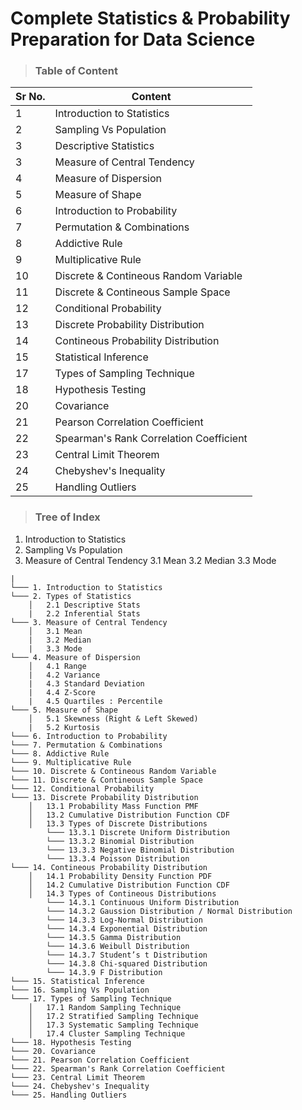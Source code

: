 # Complete Statistics & Probability Preparation for Data Science


> ### **Table of Content**

|Sr No.|Content|
|---|---|
|1|Introduction to Statistics|
|2|Sampling Vs Population|
|3|Descriptive Statistics|
|3|Measure of Central Tendency|
|4|Measure of Dispersion|
|5|Measure of Shape|
|6|Introduction to Probability|
|7|Permutation & Combinations|
|8|Addictive Rule|
|9|Multiplicative Rule|
|10|Discrete & Contineous Random Variable|
|11|Discrete & Contineous Sample Space|
|12|Conditional Probability|
|13|Discrete Probability Distribution|
|14|Contineous Probability Distribution|
|15|Statistical Inference|
|17|Types of Sampling Technique|
|18|Hypothesis Testing|
|20|Covariance|
|21|Pearson Correlation Coefficient|
|22|Spearman's Rank Correlation Coefficient|
|23|Central Limit Theorem|
|24|Chebyshev's Inequality|
|25|Handling Outliers|

> ### **Tree of Index**

1. Introduction to Statistics
2. Sampling Vs Population
3. Measure of Central Tendency
   3.1 Mean
   3.2 Median
   3.3 Mode
 ```
|
└─── 1. Introduction to Statistics
└─── 2. Types of Statistics
     │   2.1 Descriptive Stats
     |   2.2 Inferential Stats   
└─── 3. Measure of Central Tendency
     │   3.1 Mean
     |   3.2 Median
     |   3.3 Mode
└─── 4. Measure of Dispersion
     │   4.1 Range
     |   4.2 Variance
     |   4.3 Standard Deviation
     |   4.4 Z-Score
     |   4.5 Quartiles : Percentile
└─── 5. Measure of Shape
     │   5.1 Skewness (Right & Left Skewed)
     |   5.2 Kurtosis
└─── 6. Introduction to Probability
└─── 7. Permutation & Combinations
└─── 8. Addictive Rule
└─── 9. Multiplicative Rule
└─── 10. Discrete & Contineous Random Variable
└─── 11. Discrete & Contineous Sample Space
└─── 12. Conditional Probability
└─── 13. Discrete Probability Distribution
     │   13.1 Probability Mass Function PMF
     │   13.2 Cumulative Distribution Function CDF
     │   13.3 Types of Discrete Distributions
         └─── 13.3.1 Discrete Uniform Distribution
         └─── 13.3.2 Binomial Distribution
         └─── 13.3.3 Negative Binomial Distribution
         └─── 13.3.4 Poisson Distribution
└─── 14. Contineous Probability Distribution
     │   14.1 Probability Density Function PDF
     │   14.2 Cumulative Distribution Function CDF        
     │   14.3 Types of Contineous Distributions     
         └─── 14.3.1 Continuous Uniform Distribution
         └─── 14.3.2 Gaussion Distribution / Normal Distribution
         └─── 14.3.3 Log-Normal Distribution
         └─── 14.3.4 Exponential Distribution
         └─── 14.3.5 Gamma Distribution
         └─── 14.3.6 Weibull Distribution
         └─── 14.3.7 Student’s t Distribution
         └─── 14.3.8 Chi-squared Distribution         
         └─── 14.3.9 F Distribution   
└─── 15. Statistical Inference    
└─── 16. Sampling Vs Population
└─── 17. Types of Sampling Technique
     │   17.1 Random Sampling Technique
     │   17.2 Stratified Sampling Technique        
     │   17.3 Systematic Sampling Technique
     │   17.4 Cluster Sampling Technique
└─── 18. Hypothesis Testing
└─── 20. Covariance
└─── 21. Pearson Correlation Coefficient
└─── 22. Spearman's Rank Correlation Coefficient
└─── 23. Central Limit Theorem
└─── 24. Chebyshev's Inequality
└─── 25. Handling Outliers
      
```
  








